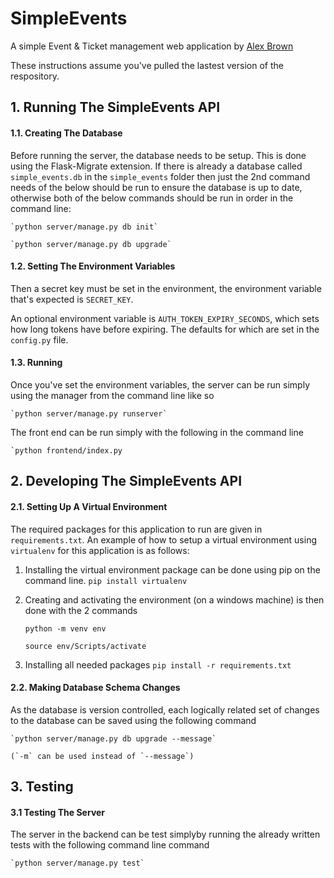 # SimpleEvents
A simple Event &amp; Ticket management web application by [Alex Brown](https://www.linkedin.com/in/alexander-jc-brown/)

These instructions assume you've pulled the lastest version of the respository.


## 1. Running The SimpleEvents API

#### 1.1. Creating The Database

Before running the server, the database needs to be setup. This is done using the Flask-Migrate extension. If there is already a database called `simple_events.db` in the `simple_events` folder then just the 2nd command needs of the below should be run to ensure the database is up to date, otherwise both of the below commands should be run in order in the command line:

    `python server/manage.py db init`

    `python server/manage.py db upgrade`


#### 1.2. Setting The Environment Variables

Then a secret key must be set in the environment, the environment variable that's expected is `SECRET_KEY`.

An optional environment variable is `AUTH_TOKEN_EXPIRY_SECONDS`, which sets how long tokens have before expiring. The defaults for which are set in the `config.py` file.


#### 1.3. Running

Once you've set the environment variables, the server can be run simply using the manager from the command line like so

    `python server/manage.py runserver`

The front end can be run simply with the following in the command line

    `python frontend/index.py


## 2. Developing The SimpleEvents API

#### 2.1. Setting Up A Virtual Environment

The required packages for this application to run are given in `requirements.txt`. An example of how to setup a virtual environment using `virtualenv` for this application is as follows:

1. Installing the virtual environment package can be done using pip on the command line.
    `pip install virtualenv`

2. Creating and activating the environment (on a windows machine) is then done with the 2 commands

    `python -m venv env`

    `source env/Scripts/activate`

3. Installing all needed packages 
    `pip install -r requirements.txt`


#### 2.2. Making Database Schema Changes

As the database is version controlled, each logically related set of changes to the database can be saved using the following command

    `python server/manage.py db upgrade --message`

    (`-m` can be used instead of `--message`)


## 3. Testing

#### 3.1 Testing The Server

The server in the backend can be test simplyby running the already written tests with the following command line command

    `python server/manage.py test`
